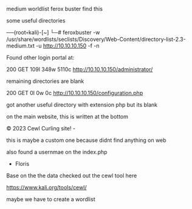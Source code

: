 medium worldlist ferox buster find this

some useful directories


──(root💀kali)-[~]
└─# feroxbuster -w /usr/share/wordlists/seclists/Discovery/Web-Content/directory-list-2.3-medium.txt -u http://10.10.10.150 -f -n 



Found other login portal at:

200      GET      109l      348w     5110c http://10.10.10.150/administrator/



remaining directories are blank


200      GET        0l        0w        0c http://10.10.10.150/configuration.php



got another useful directory with extension php but its blank




on the main website, this is written at the bottom


© 2023 Cewl Curling site! -

this is maybe a custom one because didnt find anything on web


also found a usernmae on the index.php


- Floris



Base on the the data checked out the cewl tool here

https://www.kali.org/tools/cewl/


maybe we have to create a wordlist




